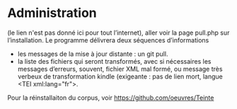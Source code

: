 # Administration

(le lien n'est pas donné ici pour tout l’internet), aller voir la page pull.php sur l’installation.
Le programme délivrera deux séquences d’informations

* les messages de la mise à jour distante : un git pull.
* la liste des fichiers qui seront transformés, avec si nécessaires les messages d’erreurs, souvent, fichier XML mal formé, ou message très verbeux de transformation kindle (exigeante : pas de lien mort, langue &lt;TEI xml:lang="fr">.

Pour la réinstallaiton du corpus, voir
https://github.com/oeuvres/Teinte
